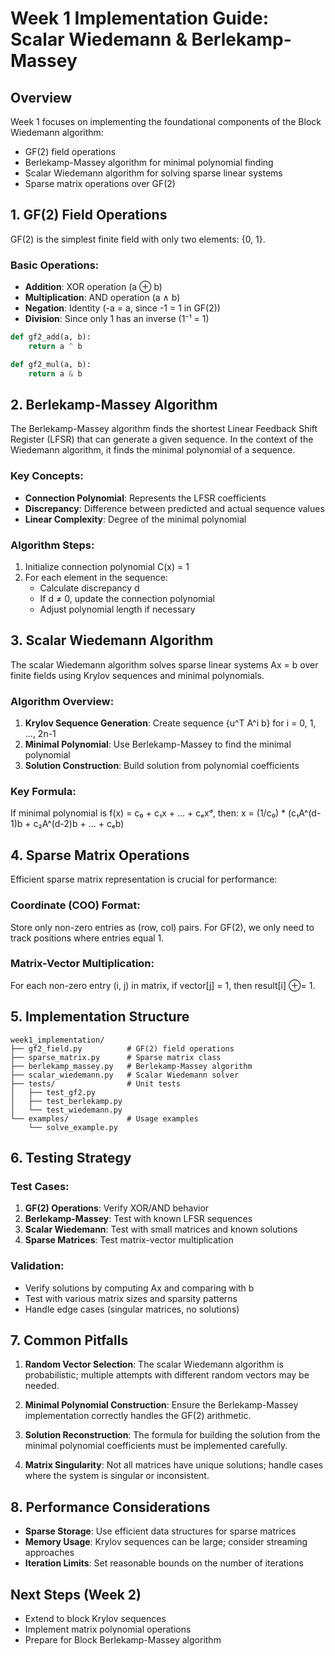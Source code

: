 # Week 1 Implementation Guide: Scalar Wiedemann & Berlekamp-Massey

## Overview
Week 1 focuses on implementing the foundational components of the Block Wiedemann algorithm:
- GF(2) field operations
- Berlekamp-Massey algorithm for minimal polynomial finding
- Scalar Wiedemann algorithm for solving sparse linear systems
- Sparse matrix operations over GF(2)

## 1. GF(2) Field Operations

GF(2) is the simplest finite field with only two elements: {0, 1}.

### Basic Operations:
- **Addition**: XOR operation (a ⊕ b)
- **Multiplication**: AND operation (a ∧ b)
- **Negation**: Identity (-a = a, since -1 = 1 in GF(2))
- **Division**: Since only 1 has an inverse (1⁻¹ = 1)

```python
def gf2_add(a, b):
    return a ^ b

def gf2_mul(a, b):
    return a & b
```

## 2. Berlekamp-Massey Algorithm

The Berlekamp-Massey algorithm finds the shortest Linear Feedback Shift Register (LFSR) that can generate a given sequence. In the context of the Wiedemann algorithm, it finds the minimal polynomial of a sequence.

### Key Concepts:
- **Connection Polynomial**: Represents the LFSR coefficients
- **Discrepancy**: Difference between predicted and actual sequence values
- **Linear Complexity**: Degree of the minimal polynomial

### Algorithm Steps:
1. Initialize connection polynomial C(x) = 1
2. For each element in the sequence:
   - Calculate discrepancy d
   - If d ≠ 0, update the connection polynomial
   - Adjust polynomial length if necessary

## 3. Scalar Wiedemann Algorithm

The scalar Wiedemann algorithm solves sparse linear systems Ax = b over finite fields using Krylov sequences and minimal polynomials.

### Algorithm Overview:
1. **Krylov Sequence Generation**: Create sequence {u^T A^i b} for i = 0, 1, ..., 2n-1
2. **Minimal Polynomial**: Use Berlekamp-Massey to find the minimal polynomial
3. **Solution Construction**: Build solution from polynomial coefficients

### Key Formula:
If minimal polynomial is f(x) = c₀ + c₁x + ... + cₑxᵈ, then:
x = (1/c₀) * (c₁A^(d-1)b + c₂A^(d-2)b + ... + cₑb)

## 4. Sparse Matrix Operations

Efficient sparse matrix representation is crucial for performance:

### Coordinate (COO) Format:
Store only non-zero entries as (row, col) pairs. For GF(2), we only need to track positions where entries equal 1.

### Matrix-Vector Multiplication:
For each non-zero entry (i, j) in matrix, if vector[j] = 1, then result[i] ⊕= 1.

## 5. Implementation Structure

```
week1_implementation/
├── gf2_field.py          # GF(2) field operations
├── sparse_matrix.py      # Sparse matrix class
├── berlekamp_massey.py   # Berlekamp-Massey algorithm
├── scalar_wiedemann.py   # Scalar Wiedemann solver
├── tests/                # Unit tests
│   ├── test_gf2.py
│   ├── test_berlekamp.py
│   └── test_wiedemann.py
└── examples/             # Usage examples
    └── solve_example.py
```

## 6. Testing Strategy

### Test Cases:
1. **GF(2) Operations**: Verify XOR/AND behavior
2. **Berlekamp-Massey**: Test with known LFSR sequences
3. **Scalar Wiedemann**: Test with small matrices and known solutions
4. **Sparse Matrices**: Test matrix-vector multiplication

### Validation:
- Verify solutions by computing Ax and comparing with b
- Test with various matrix sizes and sparsity patterns
- Handle edge cases (singular matrices, no solutions)

## 7. Common Pitfalls

1. **Random Vector Selection**: The scalar Wiedemann algorithm is probabilistic; multiple attempts with different random vectors may be needed.

2. **Minimal Polynomial Construction**: Ensure the Berlekamp-Massey implementation correctly handles the GF(2) arithmetic.

3. **Solution Reconstruction**: The formula for building the solution from the minimal polynomial coefficients must be implemented carefully.

4. **Matrix Singularity**: Not all matrices have unique solutions; handle cases where the system is singular or inconsistent.

## 8. Performance Considerations

- **Sparse Storage**: Use efficient data structures for sparse matrices
- **Memory Usage**: Krylov sequences can be large; consider streaming approaches
- **Iteration Limits**: Set reasonable bounds on the number of iterations

## Next Steps (Week 2)
- Extend to block Krylov sequences
- Implement matrix polynomial operations
- Prepare for Block Berlekamp-Massey algorithm
